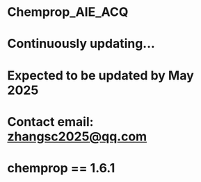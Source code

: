 # Chemprop_AIE_ACQ
# Continuously updating...  
# Expected to be updated by May 2025
# Contact email: zhangsc2025@qq.com

# chemprop == 1.6.1
